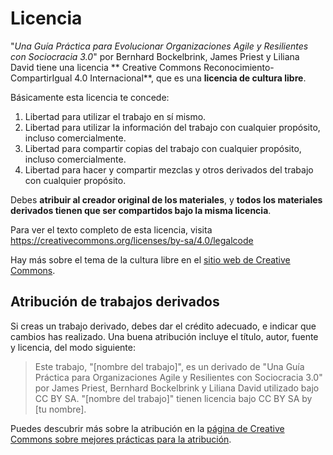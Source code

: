 # Licencia

"*Una Guía Práctica para Evolucionar Organizaciones Agile y Resilientes con Sociocracia 3.0*" por Bernhard Bockelbrink, James Priest y Liliana David tiene una licencia ** Creative Commons Reconocimiento-CompartirIgual 4.0 Internacional**, que es una **licencia de cultura libre**.

Básicamente esta licencia te concede:

1. Libertad para utilizar el trabajo en sí mismo.
2. Libertad para utilizar la información del trabajo con cualquier propósito, incluso comercialmente.
3. Libertad para compartir copias del trabajo con cualquier propósito, incluso comercialmente.
4. Libertad para hacer y compartir mezclas y otros derivados del trabajo con cualquier propósito.

Debes **atribuir al creador original de los materiales**, y **todos los materiales derivados tienen que ser compartidos bajo la misma licencia**.

Para ver el texto completo de esta licencia, visita <https://creativecommons.org/licenses/by-sa/4.0/legalcode>

Hay más sobre el tema de la cultura libre en el [sitio web de Creative Commons](https://creativecommons.org/freeworks).

## Atribución de trabajos derivados

Si creas un trabajo derivado, debes dar el crédito adecuado, e indicar que cambios has realizado. Una buena atribución incluye el título, autor, fuente y licencia, del modo siguiente:

> Este trabajo, "[nombre del trabajo]", es un derivado de "Una Guía Práctica para Organizaciones Agile y Resilientes con Sociocracia 3.0" por James Priest, Bernhard Bockelbrink y Liliana David utilizado bajo CC BY SA. "[nombre del trabajo]" tienen licencia bajo CC BY SA by [tu nombre].

Puedes descubrir más sobre la atribución en la [página de Creative Commons sobre mejores prácticas para la atribución](https://wiki.creativecommons.org/wiki/best_practices_for_attribution).